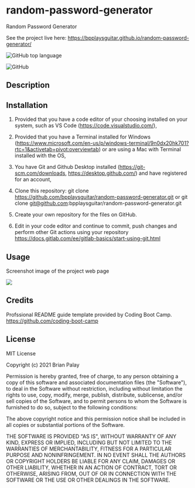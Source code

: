 # random-password-generator

Random Password Generator

See the project live here:
https://bpplaysguitar.github.io/random-password-generator/

![GitHub top language](https://img.shields.io/github/languages/top/bpplaysguitar/random-password-generator?color=%23ffb3ba&logo=GitHub&logoColor=%23ffb3ba)

![GitHub](https://img.shields.io/github/license/bpplaysguitar/random-password-generator?color=ffffba&logo=GitHub&logoColor=ffffba)

## Description



## Installation

1. Provided that you have a code editor of your choosing installed on your system, such as VS Code (https://code.visualstudio.com/),

2. Provided that you have a Terminal installed for Windows (https://www.microsoft.com/en-us/p/windows-terminal/9n0dx20hk701?rtc=1&activetab=pivot:overviewtab) or are using a Mac with Terminal installed with the OS,

3. You have Git and Github Desktop installed (https://git-scm.com/downloads, https://desktop.github.com/) and have registered for an account,

4. Clone this repository:
git clone https://github.com/bpplaysguitar/random-password-generator.git or git clone git@github.com:bpplaysguitar/random-password-generator.git

5. Create your own repository for the files on GitHub.

6. Edit in your code editor and continue to commit, push changes and perform other Git actions using your repository https://docs.gitlab.com/ee/gitlab-basics/start-using-git.html

## Usage

Screenshot image of the project web page

![](assets/images/.jpg)

## Credits

Profssional README guide template provided by Coding Boot Camp. https://github.com/coding-boot-camp

## License

MIT License

Copyright (c) 2021 Brian Palay

Permission is hereby granted, free of charge, to any person obtaining a copy
of this software and associated documentation files (the "Software"), to deal
in the Software without restriction, including without limitation the rights
to use, copy, modify, merge, publish, distribute, sublicense, and/or sell
copies of the Software, and to permit persons to whom the Software is
furnished to do so, subject to the following conditions:

The above copyright notice and this permission notice shall be included in all
copies or substantial portions of the Software.

THE SOFTWARE IS PROVIDED "AS IS", WITHOUT WARRANTY OF ANY KIND, EXPRESS OR
IMPLIED, INCLUDING BUT NOT LIMITED TO THE WARRANTIES OF MERCHANTABILITY,
FITNESS FOR A PARTICULAR PURPOSE AND NONINFRINGEMENT. IN NO EVENT SHALL THE
AUTHORS OR COPYRIGHT HOLDERS BE LIABLE FOR ANY CLAIM, DAMAGES OR OTHER
LIABILITY, WHETHER IN AN ACTION OF CONTRACT, TORT OR OTHERWISE, ARISING FROM,
OUT OF OR IN CONNECTION WITH THE SOFTWARE OR THE USE OR OTHER DEALINGS IN THE
SOFTWARE.
